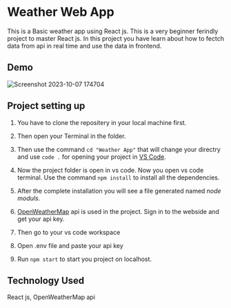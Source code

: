 
# Weather Web App
This is a Basic weather app using React js. This is a very beginner ferindly project to master React js. In this project you have learn about how to fectch data from api in real time and use the data in frontend.

## Demo
![Screenshot 2023-10-07 174704](https://github.com/NilanjanPramanik/Web-Development-Projects/assets/121485018/4d4bd53a-9ba2-47fd-a68b-5ac298bc7e03)


## Project setting up 
1. You have to clone the repositery in your local machine first.
1. Then open your Terminal in the folder.
1. Then use the command `cd "Weather App"` that will change your directry and use `code .` for opening your project in [VS Code](https://code.visualstudio.com/).
1. Now the project folder is open in vs code. Now you open vs code terminal. Use the command `npm install` to install all the dependencies. 
1. After the complete installation you will see a file generated named *node moduls*.

1. [OpenWeatherMap](https://openweathermap.org/api) api is used in the project. Sign in to the webside and get your api key.
1. Then go to your vs code workspace 
1. Open .env file and paste your api key
1. Run `npm start` to start you project on localhost.
   
## Technology Used
React js, OpenWeatherMap api 
